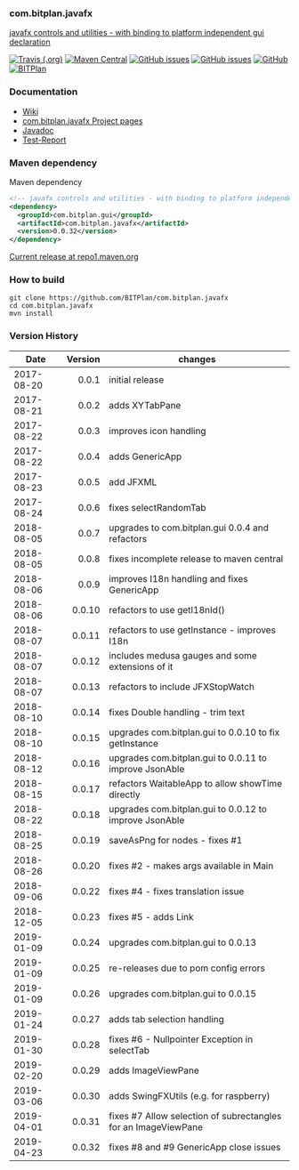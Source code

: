 ### com.bitplan.javafx
[javafx controls and utilities - with binding to platform independent gui declaration](http://www.bitplan.com/Com.bitplan.javafx)

[![Travis (.org)](https://img.shields.io/travis/BITPlan/com.bitplan.javafx.svg)](https://travis-ci.org/BITPlan/com.bitplan.javafx)
[![Maven Central](https://img.shields.io/maven-central/v/com.bitplan.gui/com.bitplan.javafx.svg)](https://search.maven.org/artifact/com.bitplan.gui/com.bitplan.javafx/0.0.32/jar)
[![GitHub issues](https://img.shields.io/github/issues/BITPlan/com.bitplan.javafx.svg)](https://github.com/BITPlan/com.bitplan.javafx/issues)
[![GitHub issues](https://img.shields.io/github/issues-closed/BITPlan/com.bitplan.javafx.svg)](https://github.com/BITPlan/com.bitplan.javafx/issues/?q=is%3Aissue+is%3Aclosed)
[![GitHub](https://img.shields.io/github/license/BITPlan/com.bitplan.javafx.svg)](https://www.apache.org/licenses/LICENSE-2.0)
[![BITPlan](http://wiki.bitplan.com/images/wiki/thumb/3/38/BITPlanLogoFontLessTransparent.png/198px-BITPlanLogoFontLessTransparent.png)](http://www.bitplan.com)

### Documentation
* [Wiki](http://www.bitplan.com/Com.bitplan.javafx)
* [com.bitplan.javafx Project pages](https://BITPlan.github.io/com.bitplan.javafx)
* [Javadoc](https://BITPlan.github.io/com.bitplan.javafx/apidocs/index.html)
* [Test-Report](https://BITPlan.github.io/com.bitplan.javafx/surefire-report.html)
### Maven dependency

Maven dependency
```xml
<!-- javafx controls and utilities - with binding to platform independent gui declaration http://www.bitplan.com/Com.bitplan.javafx -->
<dependency>
  <groupId>com.bitplan.gui</groupId>
  <artifactId>com.bitplan.javafx</artifactId>
  <version>0.0.32</version>
</dependency>
```

[Current release at repo1.maven.org](http://repo1.maven.org/maven2/com/bitplan/gui/com.bitplan.javafx/0.0.32/)

### How to build
```
git clone https://github.com/BITPlan/com.bitplan.javafx
cd com.bitplan.javafx
mvn install
```
### Version History
| Date       | Version | changes
| -----------| ------: | ----------
| 2017-08-20 |  0.0.1  | initial release
| 2017-08-21 |  0.0.2  | adds XYTabPane
| 2017-08-22 |  0.0.3  | improves icon handling
| 2017-08-22 |  0.0.4  | adds GenericApp
| 2017-08-23 |  0.0.5  | add JFXML
| 2017-08-24 |  0.0.6  | fixes selectRandomTab
| 2018-08-05 |  0.0.7  | upgrades to com.bitplan.gui 0.0.4 and refactors
| 2018-08-05 |  0.0.8  | fixes incomplete release to maven central
| 2018-08-06 |  0.0.9  | improves I18n handling and fixes GenericApp
| 2018-08-06 | 0.0.10  | refactors to use getI18nId()
| 2018-08-07 | 0.0.11  | refactors to use getInstance - improves I18n
| 2018-08-07 | 0.0.12  | includes medusa gauges and some extensions of it
| 2018-08-07 | 0.0.13  | refactors to include JFXStopWatch
| 2018-08-10 | 0.0.14  | fixes Double handling - trim text
| 2018-08-10 | 0.0.15  | upgrades com.bitplan.gui to 0.0.10 to fix getInstance
| 2018-08-12 | 0.0.16  | upgrades com.bitplan.gui to 0.0.11 to improve JsonAble
| 2018-08-15 | 0.0.17  | refactors WaitableApp to allow showTime directly
| 2018-08-22 | 0.0.18  | upgrades com.bitplan.gui to 0.0.12 to improve JsonAble
| 2018-08-25 | 0.0.19  | saveAsPng for nodes - fixes #1
| 2018-08-26 | 0.0.20  | fixes #2 - makes args available in Main
| 2018-09-06 | 0.0.22  | fixes #4 - fixes translation issue
| 2018-12-05 | 0.0.23  | fixes #5 - adds Link
| 2019-01-09 | 0.0.24  | upgrades com.bitplan.gui to 0.0.13
| 2019-01-09 | 0.0.25  | re-releases due to pom config errors
| 2019-01-09 | 0.0.26  | upgrades com.bitplan.gui to 0.0.15
| 2019-01-24 | 0.0.27  | adds tab selection handling
| 2019-01-30 | 0.0.28  | fixes #6 - Nullpointer Exception in selectTab
| 2019-02-20 | 0.0.29  | adds ImageViewPane
| 2019-03-06 | 0.0.30  | adds SwingFXUtils (e.g. for raspberry)
| 2019-04-01 | 0.0.31  | fixes #7 Allow selection of subrectangles for an ImageViewPane
| 2019-04-23 | 0.0.32  | fixes #8 and #9 GenericApp close issues
